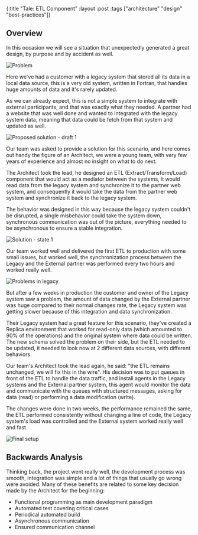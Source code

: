 {:title "Tale: ETL Component"
 :layout :post
 :tags  ["architecture" "design" "best-practices"]}

## Overview

In this occasion we will see a situation that unexpectedly generated a great design, by purpose and by accident as well.

![Problem](/img/case_study_3_01.png)

Here we've had a customer with a legacy system that stored all its data in a local data source, this is a very old system, written in Fortran, that handles huge amounts of data and it's rarely updated.

As we can already expect, this is not a simple system to integrate with external participants, and that was exactly what they needed. A partner had a website that was well done and wanted to integrated with the legacy system data, meaning that data could be fetch from that system and updated as well.

![Proposed solution - draft 1](/img/case_study_3_02.png)

Our team was asked to provide a solution for this scenario, and here comes out handy the figure of an Architect, we were a young team, with very few years of experience and almost no insight on what to do next.

The Architect took the lead, he designed an ETL (Extract/Transform/Load) component that would act as a mediator between the systems, it would read data from the legacy system and synchronize it to the partner web system, and consequently it would take the data from the partner web system and synchronize it back to the legacy system.

The behavior was designed in this way because the legacy system couldn't be disrupted, a single misbehavior could take the system down, synchronous communication was out of the picture, everything needed to be asynchronous to ensure a stable integration.

![Solution - state 1](/img/case_study_3_03.png)

Our team worked well and delivered the first ETL to production with some small issues, but worked well, the synchronization process between the Legacy and the External partner was performed every two hours and worked really well.

![Problems in legacy](/img/case_study_3_04.png)

But after a few weeks in production the customer and owner of the Legacy system saw a problem, the amount of data changed by the External partner was huge compared to their normal changes rate, the Legacy system was getting slower because of this integration and data synchronization.

Their Legacy system had a great feature for this scenario, they've created a Replica environment that worked for read-only data (which amounted to 90% of the operations) and the original system where data could be written. The new schema solved the problem on their side, but the ETL needed to be updated, it needed to look now at 2 different data sources, with different behaviors.

Our team's Architect took the lead again, he said: "the ETL remains unchanged, we will fix this in the wire". His decision was to put queues in front of the ETL to handle the data traffic, and install agents in the Legacy systems and the External partner system, this agent would monitor the data and communicate with the queues with structured messages, asking for data (read) or performing a data modification (write).

The changes were done in two weeks, the performance remained the same, the ETL performed consistently without changing a line of code, the Legacy system's load was controlled and the External system worked really well and fast.

![Final setup](/img/case_study_3_05.png)

## Backwards Analysis

Thinking back, the project went really well, the development process was smooth, integration was simple and a lot of things that usually go wrong were avoided. Many of these benefits are related to some key decision made by the Architect for the beginning:

  -   Functional programming as main development paradigm
  -   Automated test covering critical cases
  -   Periodical automated build
  -   Asynchronous communication
  -   Ensured communication channel
